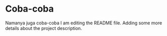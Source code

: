# Coba-coba
Namanya juga coba-coba
I am editing the README file. Adding some more details about the project description.
